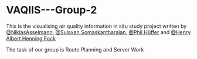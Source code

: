 # VAQIIS---Group-2

This is the visualising air quality information in situ study project written by [@NiklasAsselmann](https://github.com/NiklasAsselmann), [@Sulaxan Somaskantharajan](https://github.com/SulaxanSo), [@Phil Hüffer](https://github.com/phuef) and [@Henry Albert Henning Fock](https://github.com/HenFo)

The task of our group is Route Planning and Server Work
